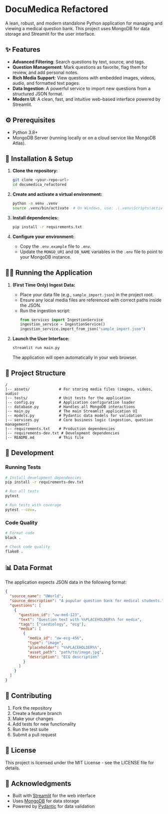 # DocuMedica Refactored

A lean, robust, and modern standalone Python application for managing and viewing a medical question bank. This project uses MongoDB for data storage and Streamlit for the user interface.

## ✨ Features

-   **Advanced Filtering**: Search questions by text, source, and tags.
-   **Question Management**: Mark questions as favorite, flag them for review, and add personal notes.
-   **Rich Media Support**: View questions with embedded images, videos, audio, and formatted text pages.
-   **Data Ingestion**: A powerful service to import new questions from a structured JSON format.
-   **Modern UI**: A clean, fast, and intuitive web-based interface powered by Streamlit.

## ⚙️ Prerequisites

-   Python 3.8+
-   MongoDB Server (running locally or on a cloud service like MongoDB Atlas).

## 🚀 Installation & Setup

1.  **Clone the repository:**
    ```bash
    git clone <your-repo-url>
    cd documedica_refactored
    ```

2.  **Create and activate a virtual environment:**
    ```bash
    python -m venv .venv
    source .venv/bin/activate  # On Windows, use: .\.venv\Scripts\activate
    ```

3.  **Install dependencies:**
    ```bash
    pip install -r requirements.txt
    ```

4.  **Configure your environment:**
    -   Copy the `.env.example` file to `.env`.
    -   Update the `MONGO_URI` and `DB_NAME` variables in the `.env` file to point to your MongoDB instance.

## 🏃‍♀️ Running the Application

1.  **(First Time Only) Ingest Data:**
    -   Place your data file (e.g., `sample_import.json`) in the project root.
    -   Ensure any local media files are referenced with correct paths inside the JSON.
    -   Run the ingestion script:
        ```python
        from services import IngestionService
        ingestion_service = IngestionService()
        ingestion_service.import_from_json("sample_import.json")
        ```

2.  **Launch the User Interface:**
    ```bash
    streamlit run main.py
    ```
    The application will open automatically in your web browser.

## 📂 Project Structure

```
/
|-- assets/             # For storing media files (images, videos, audio)
|-- tests/              # Unit tests for the application
|-- config.py           # Application configuration loader
|-- database.py         # Handles all MongoDB interactions
|-- main.py             # The main Streamlit application UI
|-- models.py           # Pydantic data models for validation
|-- services.py         # Core business logic (ingestion, question management)
|-- requirements.txt    # Production dependencies
|-- requirements-dev.txt # Development dependencies
|-- README.md           # This file
```

## 🧪 Development

### Running Tests

```bash
# Install development dependencies
pip install -r requirements-dev.txt

# Run all tests
pytest

# Run tests with coverage
pytest --cov=.
```

### Code Quality

```bash
# Format code
black .

# Check code quality
flake8 .
```

## 📊 Data Format

The application expects JSON data in the following format:

```json
{
  "source_name": "UWorld",
  "source_description": "A popular question bank for medical students.",
  "questions": [
    {
      "question_id": "uw-med-123",
      "text": "Question text with %%PLACEHOLDER%% for media",
      "tags": ["cardiology", "ecg"],
      "media": [
        {
          "media_id": "uw-ecg-456",
          "type": "image",
          "placeholder": "%%PLACEHOLDER%%",
          "asset_path": "path/to/image.jpg",
          "description": "ECG description"
        }
      ]
    }
  ]
}
```

## 🤝 Contributing

1. Fork the repository
2. Create a feature branch
3. Make your changes
4. Add tests for new functionality
5. Run the test suite
6. Submit a pull request

## 📄 License

This project is licensed under the MIT License - see the LICENSE file for details.

## 🙏 Acknowledgments

- Built with [Streamlit](https://streamlit.io/) for the web interface
- Uses [MongoDB](https://www.mongodb.com/) for data storage
- Powered by [Pydantic](https://pydantic-docs.helpmanual.io/) for data validation
